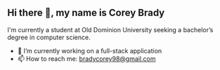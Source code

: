 ## Hi there 👋, my name is Corey Brady

I'm currently a student at Old Dominion University seeking a bachelor’s degree in computer science. 

- 🔭 I’m currently working on a full-stack application
- 📫 How to reach me: bradycorey98@gmail.com

<!--
**CBrady9877/CBrady9877** is a ✨ _special_ ✨ repository because its `README.md` (this file) appears on your GitHub profile.

Here are some ideas to get you started:

- 🔭 I’m currently working on ...
- 🌱 I’m currently learning ...
- 👯 I’m looking to collaborate on ...
- 🤔 I’m looking for help with ...
- 💬 Ask me about ...
- 📫 How to reach me: ...
- 😄 Pronouns: ...
- ⚡ Fun fact: ...
-->

